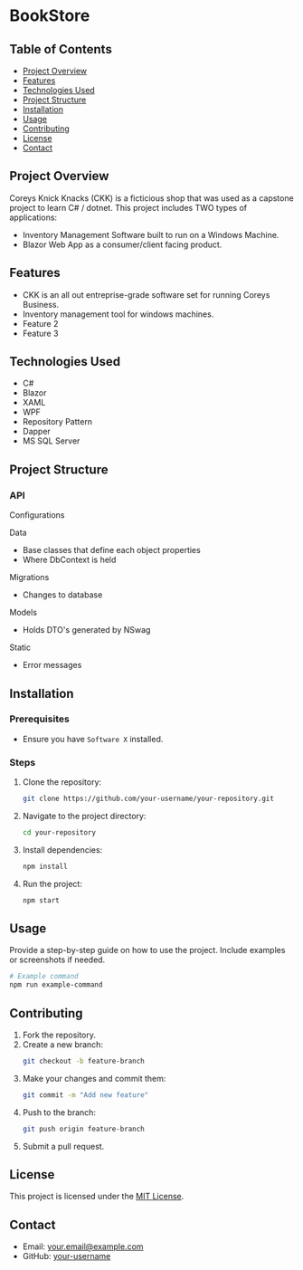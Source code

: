 # BookStore

## Table of Contents
- [Project Overview](#project-overview)
- [Features](#features)
- [Technologies Used](#technologies-used)
- [Project Structure](#project-structure)
- [Installation](#installation)
- [Usage](#usage)
- [Contributing](#contributing)
- [License](#license)
- [Contact](#contact)

## Project Overview
Coreys Knick Knacks (CKK) is a ficticious shop that was used as a capstone project to learn C# / dotnet. 
This project includes TWO types of applications:
- Inventory Management Software built to run on a Windows Machine.
- Blazor Web App as a consumer/client facing product.

## Features
- CKK is an all out entreprise-grade software set for running Coreys Business.
- Inventory management tool for windows machines.
- Feature 2
- Feature 3

## Technologies Used
- C#
- Blazor
- XAML
- WPF
- Repository Pattern
- Dapper
- MS SQL Server

## Project Structure

### API

Configurations

Data
- Base classes that define each object properties
- Where DbContext is held

Migrations
- Changes to database

Models
- Holds DTO's generated by NSwag

Static
- Error messages

## Installation
### Prerequisites
- Ensure you have `Software X` installed.

### Steps
1. Clone the repository:
    ```bash
    git clone https://github.com/your-username/your-repository.git
    ```
2. Navigate to the project directory:
    ```bash
    cd your-repository
    ```
3. Install dependencies:
    ```bash
    npm install
    ```
4. Run the project:
    ```bash
    npm start
    ```

## Usage
Provide a step-by-step guide on how to use the project. Include examples or screenshots if needed.

```bash
# Example command
npm run example-command
```
## Contributing
1. Fork the repository.
2. Create a new branch:
    ```bash
    git checkout -b feature-branch
    ```
3. Make your changes and commit them:
    ```bash
    git commit -m "Add new feature"
    ```
4. Push to the branch:
    ```bash
    git push origin feature-branch
    ```
5. Submit a pull request.

## License
This project is licensed under the [MIT License](LICENSE).

## Contact
- Email: your.email@example.com
- GitHub: [your-username](https://github.com/your-username)

